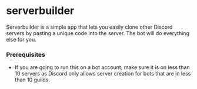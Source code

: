 # serverbuilder
Serverbuilder is a simple app that lets you easily clone other Discord servers by pasting a unique code into the server. The bot will do everything else for you.

### Prerequisites
- If you are going to run this on a bot account, make sure it is on less than 10 servers as Discord only allows server creation for bots that are in less than 10 guilds.
